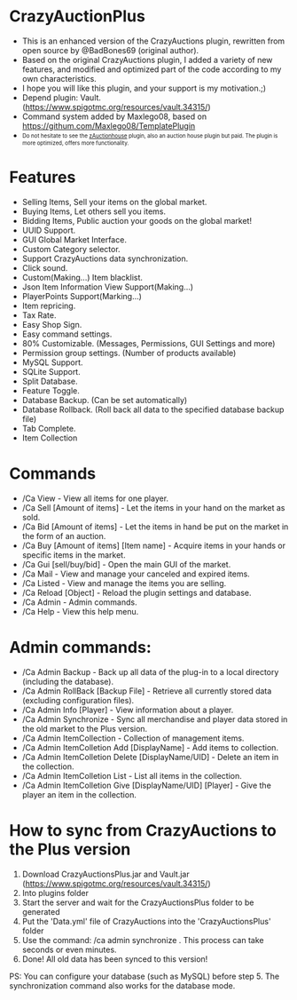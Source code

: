 # CrazyAuctionPlus

* This is an enhanced version of the CrazyAuctions plugin, rewritten from open source by @BadBones69 (original author).
* Based on the original CrazyAuctions plugin, I added a variety of new features, and modified and optimized part of the code according to my own characteristics.
* I hope you will like this plugin, and your support is my motivation.;)
* Depend plugin: Vault.(https://www.spigotmc.org/resources/vault.34315/)
* Command system added by Maxlego08, based on https://githum.com/Maxlego08/TemplatePlugin
* <sub><sup>Do not hesitate to see the <a href="https://www.spigotmc.org/resources/zauctionhouse-1-7-1-15-auction-house-plugin.63010/">zAuctionhouse</a> plugin, also an auction house plugin but paid. The plugin is more optimized, offers more functionality.</sup></sub>

# Features

* Selling Items, Sell your items on the global market.
* Buying Items, Let others sell you items.
* Bidding Items, Public auction your goods on the global market!
* UUID Support.
* GUI Global Market Interface.
* Custom Category selector.
* Support CrazyAuctions data synchronization.
* Click sound.
* Custom(Making...) Item blacklist.
* Json Item Information View Support(Making...)
* PlayerPoints Support(Marking...)
* Item repricing.
* Tax Rate.
* Easy Shop Sign.
* Easy command settings.
* 80% Customizable. (Messages, Permissions, GUI Settings and more)
* Permission group settings. (Number of products available)
* MySQL Support.
* SQLite Support.
* Split Database.
* Feature Toggle.
* Database Backup. (Can be set automatically)
* Database Rollback. (Roll back all data to the specified database backup file)
* Tab Complete.
* Item Collection

# Commands

* /Ca View <Player> - View all items for one player.
* /Ca Sell <Price> [Amount of items] - Let the items in your hand on the market as sold.
* /Ca Bid <Price> [Amount of items] - Let the items in hand be put on the market in the form of an auction.
* /Ca Buy <Reward> [Amount of items] [Item name] - Acquire items in your hands or specific items in the market.
* /Ca Gui [sell/buy/bid] - Open the main GUI of the market.
* /Ca Mail - View and manage your canceled and expired items.
* /Ca Listed - View and manage the items you are selling.
* /Ca Reload [Object] - Reload the plugin settings and database.
* /Ca Admin - Admin commands.
* /Ca Help - View this help menu.
  
# Admin commands:

* /Ca Admin Backup - Back up all data of the plug-in to a local directory (including the database).
* /Ca Admin RollBack [Backup File] - Retrieve all currently stored data (excluding configuration files).
* /Ca Admin Info [Player] - View information about a player.
* /Ca Admin Synchronize - Sync all merchandise and player data stored in the old market to the Plus version.
* /Ca Admin ItemCollection - Collection of management items.
* /Ca Admin ItemColletion Add [DisplayName] - Add items to collection.
* /Ca Admin ItemColletion Delete [DisplayName/UID] - Delete an item in the collection.
* /Ca Admin ItemColletion List - List all items in the collection.
* /Ca Admin ItemColletion Give [DisplayName/UID] [Player] - Give the player an item in the collection.

# How to sync from CrazyAuctions to the Plus version

1. Download CrazyAuctionsPlus.jar and Vault.jar (https://www.spigotmc.org/resources/vault.34315/)
2. Into plugins folder
3. Start the server and wait for the CrazyAuctionsPlus folder to be generated
4. Put the 'Data.yml' file of CrazyAuctions into the 'CrazyAuctionsPlus' folder
5. Use the command: /ca admin synchronize . This process can take seconds or even minutes.
6. Done! All old data has been synced to this version!

PS: You can configure your database (such as MySQL) before step 5. The synchronization command also works for the database mode.